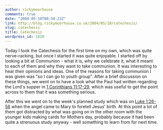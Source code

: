 ```yaml
---
author: rickymoorhouse
comments: true
date: "2004-05-10T00:38:23Z"
link: http://blog.rickymoorhouse.co.uk/2004/05/10/catechesis/
slug: catechesis
title: Catechesis
wordpress_id: 1620
---
```


Today I took the Catechesis for the first time on my own, which was quite nerve-racking, but once I started it was quite enjoyable. I started off by looking a bit at Communion - what it is, why we celebrate it, what it meant to each of them and why they want to take communion. It was interesting to hear their opinions and ideas. One of the reasons for taking communion I was given was "so I can go to youth group". After a brief discussion on these things, we went on to have a look what the Paul had written regarding the Lord's supper in [1 Corinthians 11:17-29](http://bible.gospelcom.net/bible?passage=1+cor+11%3A17-29&version=NIV&language=english), which was useful to get the point across to them that it was something serious. 




After this we went on to the week's planned study which was on [Luke 1:26-56](http://bible.gospelcom.net/bible?passage=Luke+1%3A26-56&version=NIV&language=english) when the angel came to Mary to foretell Jesus' birth. At this point a lot of them got distracted by what was going on in the other room with the younger kids making cards for Mothers day, probably because it had been quite a strenuous study anyway - well something to learn from for next time.

